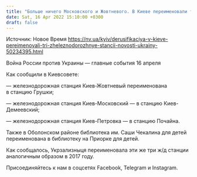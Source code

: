 ```yaml
---
title: "Больше ничего Московского и Жовтневого. В Киеве переименовали три железнодорожные станции"
date: Sat, 16 Apr 2022 15:10:00 +0300
draft: false
---
```

Источник: Новое Время https://nv.ua/kyiv/derusifikaciya-v-kieve-pereimenovali-tri-zheleznodorozhnye-stancii-novosti-ukrainy-50234395.html


Война России против Украины — главные события 16 апреля

Как сообщили в Киевсовете:

 — железнодорожная станция Киев-Жовтневый переименована в станцию Грушки;

 — железнодорожная станция Киев-Московский — в станцию Киев-Демеевский;

 — железнодорожная станция Киев-Петровка — в станцию Почайна.

 Также в Оболонском районе библиотека им. Саши Чекалина для детей переименована в библиотеку на Приорке для детей.



 Как сообщалось, Укрзализныця переименовала эти же три ж/д станции аналогичным образом в 2017 году.

Присоединяйтесь к нам в соцсетях Facebook, Telegram и Instagram.
